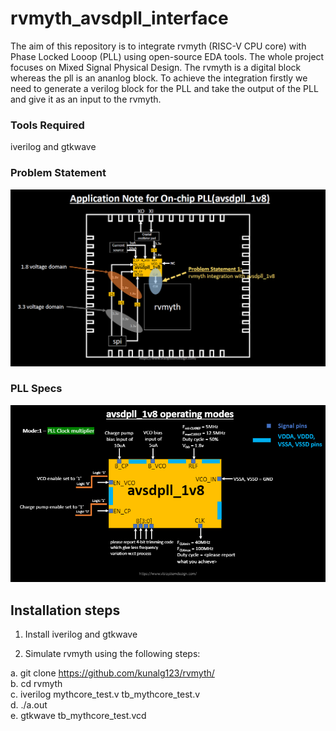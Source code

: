 # rvmyth_avsdpll_interface

The aim of this repository is to integrate rvmyth (RISC-V CPU core) with Phase Locked Looop (PLL) using open-source EDA tools. The whole project focuses on Mixed Signal Physical Design. The rvmyth is a digital block whereas the pll is an ananlog block. To achieve the integration firstly we need to generate a verilog block for the PLL and take the output of the PLL and give it as an input to the rvmyth.

### Tools Required

iverilog and gtkwave


### Problem Statement

<img src = "https://github.com/vsdip/rvmyth_avsdpll_interface/blob/main/pics/1.png" width = 700>

### PLL Specs

<img src = "https://github.com/vsdip/rvmyth_avsdpll_interface/blob/main/pics/2.png" width = 700>


## Installation steps

1. Install iverilog and gtkwave

2. Simulate rvmyth using the following steps:

 a. git clone https://github.com/kunalg123/rvmyth/ <br />
 b. cd rvmyth <br />
 c. iverilog mythcore_test.v tb_mythcore_test.v <br />
 d. ./a.out <br />
 e. gtkwave tb_mythcore_test.vcd <br />
